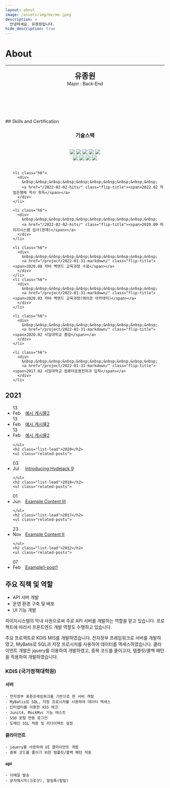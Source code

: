```yaml
---
layout: about
image: /assets/img/me/me.jpeg
description: >
  안녕하세요. 유종원입니다.
hide_description: true
---
```


# About
<!--author-->
***
<center>
<span style="font-size:170%;font-weight:bold"> 유종원
</span>
</center>
<center>Major : Back-End</center>

<!-- <center>Age : 28</center>
<center>Address : Byeolnae-dong, Namyangju-si, Gyeonggi-do</center> -->


<br>
<br>
<br>
<br>
<br>
<br>
## Skills and Certification

<center>
<h3>기술스택</h3><br>
  <img src="https://img.shields.io/badge/Java-007396?style=flat-square&logo=Java&logoColor=white"/>
  <img src="https://img.shields.io/badge/Spring-6DB33F?style=flat-square&logo=Spring&logoColor=white"/>
  <img src="https://img.shields.io/badge/SpringBoot-6DB33F?style=flat-square&logo=Spring Boot&logoColor=white"/>
  <img src="https://img.shields.io/badge/Javascript-F7DF1E?style=flat-square&logo=Javascript&logoColor=white"/>
  <img src="https://img.shields.io/badge/jQuery-0769AD?style=flat-square&logo=jQuery&logoColor=white"/><br>
  <img src="https://img.shields.io/badge/Thymeleaf-005F0F?style=flat-square&logo=Thymeleaf&logoColor=white"/>
  <img src="https://img.shields.io/badge/Oracle-F80000?style=flat-square&logo=Oracle&logoColor=white"/>
  <img src="https://img.shields.io/badge/MariaDB-003545?style=flat-square&logo=MariaDB&logoColor=white"/>
    <img src="https://img.shields.io/badge/Apache Tomcat-F8DC75?style=flat-square&logo=Apache Tomcat&logoColor=white"/>
    </center>



<div class="list-post">

  
  
    
  <h2 class="list-lead"></h2>
  <ul class="related-posts">

    <li class="h6">
      <div>
        &nbsp;&nbsp;&nbsp;&nbsp;&nbsp;&nbsp;&nbsp;&nbsp;&nbsp;&nbsp;
        <a href="/2022-02-02-hits/" class="flip-title"><span>2022.02 학점은행제 학사 취득</span></a>
      </div>
    </li>

    <li class="h6">
      <div>
        &nbsp;&nbsp;&nbsp;&nbsp;&nbsp;&nbsp;&nbsp;&nbsp;&nbsp;&nbsp;
        <a href="/2022-02-02-hits/" class="flip-title"><span>2020.09 피이지시스템 입사(현재)</span></a>
      </div>
    </li>

    <li class="h6">
      <div>
        &nbsp;&nbsp;&nbsp;&nbsp;&nbsp;&nbsp;&nbsp;&nbsp;&nbsp;&nbsp;
        <a href="/project/2022-01-31-markdown/" class="flip-title"><span>2020.08 자바 백엔드 교육과정 수료</span></a>
      </div>
    </li>  
    <li class="h6">
      <div>
        &nbsp;&nbsp;&nbsp;&nbsp;&nbsp;&nbsp;&nbsp;&nbsp;&nbsp;&nbsp;
        <a href="/project/2022-01-31-markdown/" class="flip-title"><span>2020.03 자바 백엔드 교육과정(에이콘 아카데미)</span></a>
      </div>
    </li>  

    <li class="h6">
      <div>
        &nbsp;&nbsp;&nbsp;&nbsp;&nbsp;&nbsp;&nbsp;&nbsp;&nbsp;&nbsp;
        <a href="/project/2022-01-31-markdown/" class="flip-title"><span>2020.02 서일대학교 졸업</span></a>
      </div>
    </li>  

    <li class="h6">
      <div>
        &nbsp;&nbsp;&nbsp;&nbsp;&nbsp;&nbsp;&nbsp;&nbsp;&nbsp;&nbsp;
        <a href="/project/2022-01-31-markdown/" class="flip-title"><span>2017.02 서일대학교 컴퓨터응용전자과 입학</span></a>
      </div>
    </li>  
  </ul>


<h2 class="list-lead">2021</h2>
<ul class="related-posts">
    
<li class="h6">
  <div>
    <time style="display: inline-block; width: 2.2rem" class="faded fine" datetime="2021-02-13T00:00:00+09:00">13 Feb</time>
    <a href="/subcat/test2/2021-02-13-subcat-test1-post2/" class="flip-title"><span>예시 게시물2 </span></a>
  </div>
</li>
<li class="h6">
  <div>
    <time style="display: inline-block; width: 2.2rem" class="faded fine" datetime="2021-02-13T00:00:00+09:00">13 Feb</time>
    <a href="/subcat/test2/2021-02-13-subcat-test1-post1/" class="flip-title"><span>예시 게시물2 </span></a>
  </div>
</li>

<li class="h6">
  <div>
    <time style="display: inline-block; width: 2.2rem" class="faded fine" datetime="2021-02-13T00:00:00+09:00">13 Feb</time>
    <a href="/subcat/test1/2021-02-13-subcat-test1-post2/" class="flip-title"><span>예시 게시물2 </span></a>
  </div>
</li>
  
 
    </ul>
    <h2 class="list-lead">2020</h2>
    <ul class="related-posts">
<li class="h6">
  <div>
    <time style="display: inline-block; width: 2.2rem" class="faded fine" datetime="2020-07-03T00:00:00+09:00">03 Jul</time>
    <a href="/example2/2020-07-03-example2-post1/" class="flip-title"><span>Introducing Hydejack 9 </span></a>
  </div>
</li>
  
    </ul>
    <h2 class="list-lead">2018</h2>
    <ul class="related-posts">
    
<li class="h6">
  <div>
    <time style="display: inline-block; width: 2.2rem" class="faded fine" datetime="2018-06-01T00:00:00+09:00">01 Jun</time>
    <a href="/project/2018-06-01-example-post3/" class="flip-title"><span>Example Content III </span></a>
  </div>
</li>
  

  
  
    </ul>
    <h2 class="list-lead">2017</h2>
    <ul class="related-posts">
    
  
  


<li class="h6">
  <div>
    <time style="display: inline-block; width: 2.2rem" class="faded fine" datetime="2017-11-23T00:00:00+09:00">23 Nov</time>
    <a href="/project/2017-11-23-example1-post2/" class="flip-title"><span>Example Content II </span></a>
  </div>
</li>
  

  
  
    </ul>
    <h2 class="list-lead">2012</h2>
    <ul class="related-posts">
    
  
  


<li class="h6">
  <div>
    <time style="display: inline-block; width: 2.2rem" class="faded fine" datetime="2012-02-07T00:00:00+09:00">07 Feb</time>
    <a href="/project/2012-02-07-example1/" class="flip-title"><span>Example1-post1 </span></a>
  </div>
</li>
  </ul>

</div>


## 주요 직책 및 역할

- API 서버 개발 
- 운영 환경 구축 및 배포 
- UI 기능 개발 


피이지시스템의 막내 사원으로써 주로 API 서버를 개발하는 역할을 맡고 있습니다.
프로젝트에 따라서 프론트엔드 개발 역할도 수행하고 있습니다. 

주요 프로젝트로 KDIS MIS를 개발하였습니다.
전자정부 프레임워크로 서버를 개발하였고, MyBatis로 SQL과 저장 프로시저를 사용하여 
데이터를 엑세스하였습니다.
클라이언트 개발은 jquery를 이용하여 개발하였고, 중복 코드를 줄이고자, 
템플릿/콜백 패턴을 적용하여 개발하였습니다.


### KDIS (국가정책대학원) 
  #### 서버
    - 전자정부 표준프레임워크를 기반으로 한 서버 개발 
    - MyBatis로 SQL, 저장 프로시저를 사용하여 데이터 엑세스
    - 인터셉터를 이용한 XSS 체크 
    - Junit4, MockMvc 기능 테스트 
    - SSO 포털 연동 로그인
    - 도메인 SSL 적용 및 리다이렉트 설정 
  #### 클라이언트
    - jquery를 사용하여 UI 클라이언트 개발
    - 중복 코드를 줄이기 위한 템플릿/콜백 패턴 적용 
  #### api
    - 이메일 발송
    - 문자메시지(크로샷), 알림톡(팝빌)



